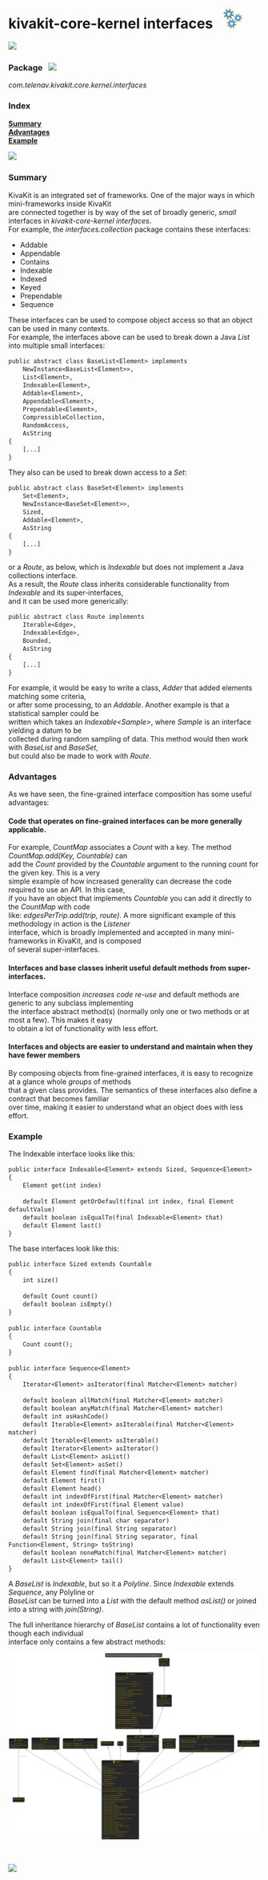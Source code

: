 # kivakit-core-kernel interfaces &nbsp; ![](../../documentation/images/gears-40.png)

![](../documentation/images/horizontal-line.png)

### Package &nbsp; ![](../../../documentation/images/box-32.png)

*com.telenav.kivakit.core.kernel.interfaces*

### Index

[**Summary**](#summary)  
[**Advantages**](#advantages)  
[**Example**](#example)

![](../documentation/images/horizontal-line.png)

### Summary <a name="summary"></a>

KivaKit is an integrated set of frameworks. One of the major ways in which mini-frameworks inside KivaKit  
are connected together is by way of the set of broadly generic, *small* interfaces in *kivakit-core-kernel interfaces*.  
For example, the *interfaces.collection* package contains these interfaces:

* Addable
* Appendable
* Contains
* Indexable
* Indexed
* Keyed
* Prependable
* Sequence

These interfaces can be used to compose object access so that an object can be used in many contexts.  
For example, the interfaces above can be used to break down a Java *List* into multiple small interfaces:

    public abstract class BaseList<Element> implements
        NewInstance<BaseList<Element>>,
        List<Element>,
        Indexable<Element>,
        Addable<Element>,
        Appendable<Element>,
        Prependable<Element>,
        CompressibleCollection,
        RandomAccess,
        AsString
    {
        [...]
    }

They also can be used to break down access to a *Set*:

    public abstract class BaseSet<Element> implements
        Set<Element>,
        NewInstance<BaseSet<Element>>,
        Sized,
        Addable<Element>,
        AsString
    {
        [...]
    }

or a *Route*, as below, which is *Indexable* but does not implement a Java collections interface.  
As a result, the *Route* class inherits considerable functionality from *Indexable* and its super-interfaces,  
and it can be used more generically:

    public abstract class Route implements 
        Iterable<Edge>, 
        Indexable<Edge>,
        Bounded, 
        AsString
    {
        [...]
    }

For example, it would be easy to write a class, *Adder* that added elements matching some criteria,   
or after some processing, to an *Addable*. Another example is that a statistical sampler could be  
written which takes an *Indexable&lt;Sample&gt;*, where *Sample* is an interface yielding a datum to be  
collected during random sampling of data. This method would then work with *BaseList* and *BaseSet*,  
but could also be made to work with *Route*.

### Advantages <a name="advantages"></a>

As we have seen, the fine-grained interface composition has some useful advantages:

#### Code that operates on fine-grained interfaces can be more generally applicable.

For example, *CountMap* associates a *Count* with a key. The method *CountMap.add(Key, Countable)* can  
add the *Count* provided by the *Countable* argument to the running count for the given key. This is a very  
simple example of how increased generality can decrease the code required to use an API. In this case,  
if you have an object that implements *Countable* you can add it directly to the *CountMap* with code  
like: *edgesPerTrip.add(trip, route)*. A more significant example of this methodology in action is the *Listener*  
interface, which is broadly implemented and accepted in many mini-frameworks in KivaKit, and is composed   
of several super-interfaces.

#### Interfaces and base classes inherit useful default methods from super-interfaces.

Interface composition *increases code re-use* and default methods are generic to any subclass implementing  
the interface abstract method(s) (normally only one or two methods or at most a few). This makes it easy  
to obtain a lot of functionality with less effort.

#### Interfaces and objects are easier to understand and maintain when they have fewer members

By composing objects from fine-grained interfaces, it is easy to recognize at a glance whole *groups* of methods  
that a given class provides. The semantics of these interfaces also define a contract that becomes familiar  
over time, making it easier to understand what an object does with less effort.

### Example <a name="example"></a>

The Indexable interface looks like this:

    public interface Indexable<Element> extends Sized, Sequence<Element>
    {
        Element get(int index)

        default Element getOrDefault(final int index, final Element defaultValue)
        default boolean isEqualTo(final Indexable<Element> that)
        default Element last()
    }

The base interfaces look like this:

    public interface Sized extends Countable
    {
        int size()

        default Count count()
        default boolean isEmpty()
    } 

    public interface Countable
    {
        Count count();
    }

    public interface Sequence<Element>
    {
        Iterator<Element> asIterator(final Matcher<Element> matcher)

        default boolean allMatch(final Matcher<Element> matcher)
        default boolean anyMatch(final Matcher<Element> matcher)
        default int asHashCode()
        default Iterable<Element> asIterable(final Matcher<Element> matcher)
        default Iterable<Element> asIterable()
        default Iterator<Element> asIterator()
        default List<Element> asList()
        default Set<Element> asSet()
        default Element find(final Matcher<Element> matcher)
        default Element first()
        default Element head()
        default int indexOfFirst(final Matcher<Element> matcher)
        default int indexOfFirst(final Element value)
        default boolean isEqualTo(final Sequence<Element> that)
        default String join(final char separator)
        default String join(final String separator)
        default String join(final String separator, final Function<Element, String> toString)
        default boolean noneMatch(final Matcher<Element> matcher)
        default List<Element> tail()
    }

A *BaseList* is *Indexable*, but so it a *Polyline*. Since *Indexable* extends *Sequence*, any Polyline or  
*BaseList* can be turned into a *List* with the default method *asList()* or joined into a string with *join(String)*.

The full inheritance hierarchy of *BaseList* contains a lot of functionality even though each individual  
interface only contains a few abstract methods:

![](../documentation/diagrams/diagram-example-base-list.svg)

<br/>

![](../documentation/images/horizontal-line.png)
